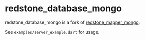 # redstone_database_mongo

redstone_database_mongo is a fork of [redstone_mapper_mongo](https://github.com/redstone-dart/redstone_mapper_mongo).

See ```examples/server_example.dart``` for usage.

